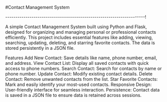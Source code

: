 #Contact Management System

---------------------------------------------------------------------!

A simple Contact Management System built using Python and Flask, designed for organizing and managing personal or professional contacts efficiently. This project includes essential features like adding, viewing, searching, updating, deleting, and starring favorite contacts. The data is stored persistently in a JSON file.

Features
Add New Contact: Save details like name, phone number, email, and address.
View Contact List: Display all saved contacts with quick access to phone numbers.
Search Contact: Search for contacts by name or phone number.
Update Contact: Modify existing contact details.
Delete Contact: Remove unwanted contacts from the list.
Star Favorite Contacts: Mark and easily identify your most-used contacts.
Responsive Design: User-friendly interface for seamless interaction.
Persistence: Contact data is saved in a JSON file to ensure data is retained across sessions.
